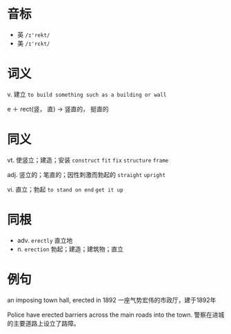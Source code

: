 # 音标

- 英 `/ɪ'rekt/`
- 美 `/ɪ'rɛkt/`

# 词义

v. 建立
`to build something such as a building or wall`



e ＋ rect(竖， 直) → 竖直的， 挺直的

# 同义

vt. 使竖立；建造；安装
`construct` `fit` `fix` `structure` `frame`

adj. 竖立的；笔直的；因性刺激而勃起的
`straight` `upright`

vi. 直立；勃起
`to stand on end` `get it up`

# 同根

- adv. `erectly` 直立地
- n. `erection` 勃起；建造；建筑物；直立

# 例句

an imposing town hall, erected in 1892
一座气势宏伟的市政厅，建于1892年

Police have erected barriers across the main roads into the town.
警察在进城的主要道路上设立了路障。


